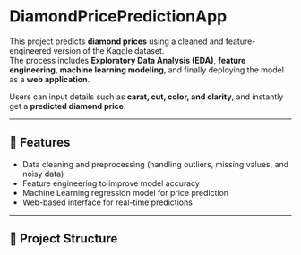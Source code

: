 # DiamondPricePredictionApp

This project predicts **diamond prices** using a cleaned and feature-engineered version of the Kaggle dataset.  
The process includes **Exploratory Data Analysis (EDA)**, **feature engineering**, **machine learning modeling**, and finally deploying the model as a **web application**.  

Users can input details such as **carat, cut, color, and clarity**, and instantly get a **predicted diamond price**.

---

## 🚀 Features
- Data cleaning and preprocessing (handling outliers, missing values, and noisy data)  
- Feature engineering to improve model accuracy  
- Machine Learning regression model for price prediction  
- Web-based interface for real-time predictions  

---

## 📂 Project Structure
